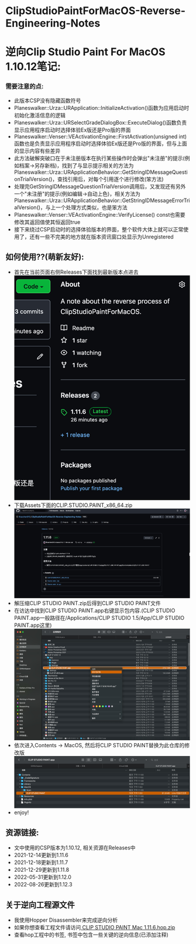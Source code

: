 # ClipStudioPaintForMacOS-Reverse-Engineering-Notes
# 逆向Clip Studio Paint For MacOS 1.10.12笔记:
### 需要注意的点:
* 此版本CSP没有隐藏函数符号
* Planeswalker::Urza::URApplication::InitializeActivation()函数为应用启动时初始化激活信息的逻辑
* Planeswalker::Urza::URSelectGradeDialogBox::ExecuteDialog()函数负责显示应用程序启动时选择体验Ex版还是Pro版的界面
* Planeswalker::Venser::VEActivationEngine::FirstActivation(unsigned int)函数也是负责显示应用程序启动时选择体验Ex版还是Pro版的界面，但与上面的显示内容有些差异
* 此方法破解突破口在于未注册版本在执行某些操作时会弹出"未注册"的提示(例如档案->另存新档)，找到了与显示提示相关的方法为Planeswalker::Urza::URApplicationBehavior::GetStringIDMessageQuestionTrialVersion()，查找引用后，对每个引用逐个进行修改(笨方法)
* 处理完GetStringIDMessageQuestionTrialVersion调用后，又发现还有另外一个"未注册"的提示(例如编辑->自动上色)，相关方法为Planeswalker::Urza::URApplicationBehavior::GetStringIDMessageErrorTrialVersion()，与上一个处理方式类似，也是笨方法
* Planeswalker::Venser::VEActivationEngine::VerifyLicense() const也需要修改其返回值使其恒返回true
* 接下来绕过CSP启动时的选择体验版本的界面，整个软件大体上就可以正常使用了，还有一些不完美的地方就在版本资讯窗口处显示为Unregistered

## 如何使用??(萌新友好):
* 首先在当前页面右侧Releases下面找到最新版本点进去
![](doc/00.jpg)
* 下载Assets下面的CLIP.STUDIO.PAINT_x86_64.zip
![](doc/01.jpg)
* 解压缩CLIP STUDIO PAINT.zip后得到CLIP STUDIO PAINT文件
* 在访达中找到CLIP STUDIO PAINT.app右键显示包内容.(CLIP STUDIO PAINT.app一般路径在/Applications/CLIP STUDIO 1.5/App/CLIP STUDIO PAINT.app这里)
![](doc/02.jpg)
* 依次进入Contents -> MacOS, 然后将CLIP STUDIO PAINT替换为此仓库的修改版
![](doc/03.jpg)
* enjoy!


## 资源链接:
* 文中使用的CSP版本为1.10.12, 相关资源在Releases中
* 2021-12-14更新到1.11.6
* 2021-12-18更新到1.11.7
* 2021-12-29更新到1.11.8
* 2022-05-31更新到1.12.0
* 2022-08-26更新到1.12.3

## 关于逆向工程源文件
* 我使用Hopper Disassembler来完成逆向分析
* 如果你想查看工程文件请访问[
CLIP STUDIO PAINT Mac 1.11.6.hop.zip](https://drive.google.com/file/d/169KdfDPt6q-9DiPn0TVhfUtCInGE2OCL/view?usp=sharing)
* 查看hop工程中的书签, 书签中包含一些关键的逆向信息(已添加注释)
